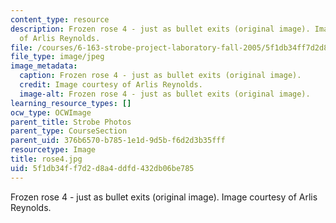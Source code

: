 ```yaml
---
content_type: resource
description: Frozen rose 4 - just as bullet exits (original image). Image courtesy
  of Arlis Reynolds.
file: /courses/6-163-strobe-project-laboratory-fall-2005/5f1db34ff7d2d8a4ddfd432db06be785_rose4.jpg
file_type: image/jpeg
image_metadata:
  caption: Frozen rose 4 - just as bullet exits (original image).
  credit: Image courtesy of Arlis Reynolds.
  image-alt: Frozen rose 4 - just as bullet exits (original image).
learning_resource_types: []
ocw_type: OCWImage
parent_title: Strobe Photos
parent_type: CourseSection
parent_uid: 376b6570-b785-1e1d-9d5b-f6d2d3b35fff
resourcetype: Image
title: rose4.jpg
uid: 5f1db34f-f7d2-d8a4-ddfd-432db06be785
---
```

Frozen rose 4 - just as bullet exits (original image). Image courtesy of Arlis Reynolds.

